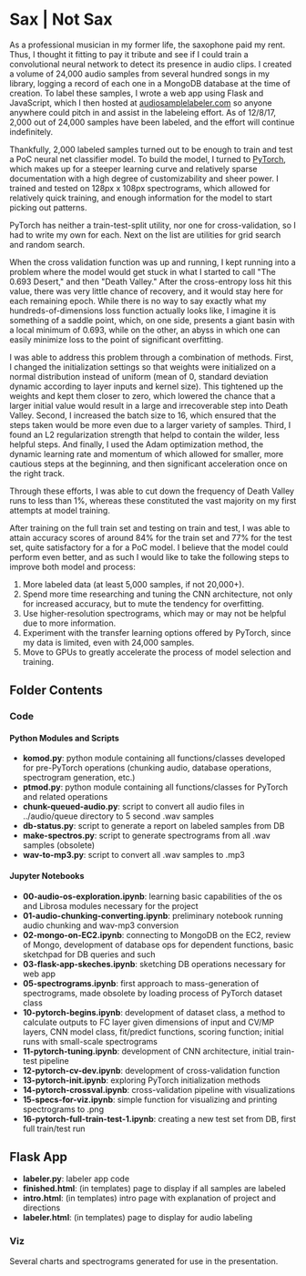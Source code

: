 # Sax | Not Sax

As a professional musician in my former life, the saxophone paid my rent. Thus, I thought it fitting to pay it tribute and see if I could train a convolutional neural network to detect its presence in audio clips. I created a volume of 24,000 audio samples from several hundred songs in my library, logging a record of each one in a MongoDB database at the time of creation. To label these samples, I wrote a web app using Flask and JavaScript, which I then hosted at [audiosamplelabeler.com](http://audiosamplelabeler.com) so anyone anywhere could pitch in and assist in the labeleing effort. As of 12/8/17, 2,000 out of 24,000 samples have been labeled, and the effort will continue indefinitely.

Thankfully, 2,000 labeled samples turned out to be enough to train and test a PoC neural net classifier model. To build the model, I turned to [PyTorch](http://pytorch.org), which makes up for a steeper learning curve and relatively sparse documentation with a high degree of customizability and sheer power. I trained and tested on 128px x 108px spectrograms, which allowed for relatively quick training, and enough information for the model to start picking out patterns.

PyTorch has neither a train-test-split utility, nor one for cross-validation, so I had to write my own for each. Next on the list are utilities for grid search and random search.

When the cross validation function was up and running, I kept running into a problem where the model would get stuck in what I started to call "The 0.693 Desert," and then "Death Valley." After the cross-entropy loss hit this value, there was very little chance of recovery, and it would stay here for each remaining epoch. While there is no way to say exactly what my hundreds-of-dimensions loss function actually looks like, I imagine it is something of a saddle point, which, on one side, presents a giant basin with a local minimum of 0.693, while on the other, an abyss in which one can easily minimize loss to the point of significant overfitting. 

I was able to address this problem through a combination of methods. First, I changed the initialization settings so that weights were initialized on a normal distribution instead of uniform (mean of 0, standard deviation dynamic according to layer inputs and kernel size). This tightened up the weights and kept them closer to zero, which lowered the chance that a larger initial value would result in a large and irrecoverable step into Death Valley. Second, I increased the batch size to 16, which ensured that the steps taken would be more even due to a larger variety of samples. Third, I found an L2 regularization strength that helpd to contain the wilder, less helpful steps. And finally, I used the Adam optimization method, the dynamic learning rate and momentum of which allowed for smaller, more cautious steps at the beginning, and then significant acceleration once on the right track.  

Through these efforts, I was able to cut down the frequency of Death Valley runs to less than 1%, whereas these constituted the vast majority on my first attempts at model training.

After training on the full train set and testing on train and test, I was able to attain accuracy scores of around 84% for the train set and 77% for the test set, quite satisfactory for a for a PoC model. I believe that the model could perform even better, and as such I would like to take the following steps to improve both model and process:

1. More labeled data (at least 5,000 samples, if not 20,000+).
2. Spend more time researching and tuning the CNN architecture, not only for increased accuracy, but to mute the tendency for overfitting.
3. Use higher-resolution spectrograms, which may or may not be helpful due to more information.
4. Experiment with the transfer learning options offered by PyTorch, since my data is limited, even with 24,000 samples.
5. Move to GPUs to greatly accelerate the process of model selection and training.

## Folder Contents

### Code

#### Python Modules and Scripts
* **komod.py**: python module containing all functions/classes developed for pre-PyTorch operations (chunking audio, database operations, spectrogram generation, etc.)
* **ptmod.py**: python module containing all functions/classes for PyTorch and related operations
* **chunk-queued-audio.py**: script to convert all audio files in ../audio/queue directory to 5 second .wav samples
* **db-status.py**: script to generate a report on labeled samples from DB
* **make-spectros.py**: script to generate spectrograms from all .wav samples (obsolete)
* **wav-to-mp3.py**: script to convert all .wav samples to .mp3

#### Jupyter Notebooks
* **00-audio-os-exploration.ipynb**: learning basic capabilities of the os and Librosa modules necessary for the project
* **01-audio-chunking-converting.ipynb**: preliminary notebook running audio chunking and wav-mp3 conversion
* **02-mongo-on-EC2.ipynb**: connecting to MongoDB on the EC2, review of Mongo, development of database ops for dependent functions, basic sketchpad for DB queries and such
* **03-flask-app-skeches.ipynb**: sketching DB operations necessary for web app
* **05-spectrograms.ipynb**: first approach to mass-generation of spectrograms, made obsolete by loading process of PyTorch dataset class 
* **10-pytorch-begins.ipynb**: development of dataset class, a method to calculate outputs to FC layer given dimensions of input and CV/MP layers, CNN model class, fit/predict functions, scoring function; initial runs with small-scale spectrograms
* **11-pytorch-tuning.ipynb**: development of CNN architecture, initial train-test pipeline
* **12-pytorch-cv-dev.ipynb**: development of cross-validation function
* **13-pytorch-init.ipynb**: exploring PyTorch initialization methods
* **14-pytorch-crossval.ipynb**: cross-validation pipeline with visualizations
* **15-specs-for-viz.ipynb**: simple function for visualizing and printing spectrograms to .png
* **16-pytorch-full-train-test-1.ipynb**: creating a new test set from DB, first full train/test run

## Flask App

* **labeler.py**: labeler app code
* **finished.html**: (in templates) page to display if all samples are labeled
* **intro.html**: (in templates) intro page with explanation of project and directions
* **labeler.html**: (in templates) page to display for audio labeling

### Viz

Several charts and spectrograms generated for use in the presentation.
